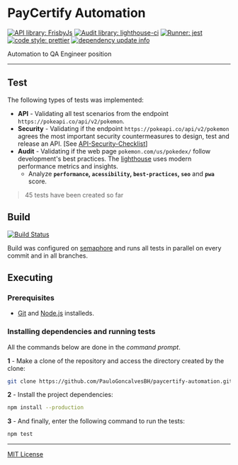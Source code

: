 # PayCertify Automation

[![API library: FrisbyJs](https://img.shields.io/badge/API%20library-FrisbyJs-blue)](https://www.npmjs.com/package/frisby)
[![Audit library: lighthouse-ci](https://img.shields.io/badge/Audit%20library-lighthouse--ci-blue)](https://www.npmjs.com/package/lighthouse-ci)
[![Runner: jest](https://img.shields.io/badge/runner-jest-yellow)](https://www.npmjs.com/package/jest)
[![code style: prettier](https://img.shields.io/badge/code_style-prettier-ff69b4.svg)](https://www.npmjs.com/package/prettier)
[![dependency update info](https://david-dm.org/PauloGoncalvesBH/paycertify-automation.svg)](https://david-dm.org)

Automation to QA Engineer position

---

## Test

The following types of tests was implemented:
* **API** - Validating all test scenarios from the endpoint `https://pokeapi.co/api/v2/pokemon`.
* **Security** - Validating if the endpoint `https://pokeapi.co/api/v2/pokemon` agrees the most important security countermeasures to design, test and release an API. [See [API-Security-Checklist](https://github.com/shieldfy/API-Security-Checklist)]
* **Audit** - Validating if the web page `pokemon.com/us/pokedex/` follow development's best practices. The [lighthouse](https://www.npmjs.com/package/lighthouse) uses modern performance metrics and insights.
  * Analyze **`performance`, `acessibility`, `best-practices`, `seo`** and **`pwa`** score.
 
> 45 tests have been created so far

## Build
[![Build Status](https://semaphoreci.com/api/v1/paulogoncalvesbh/paycertify-automation/branches/master/shields_badge.svg)](https://semaphoreci.com/paulogoncalvesbh/paycertify-automation)

Build was configured on [semaphore](https://semaphoreci.com/paulogoncalvesbh/paycertify-automation) and runs all tests in parallel on every commit and in all branches.

## Executing

### Prerequisites

- [Git](https://git-scm.com/download/) and [Node.js](https://nodejs.org/en/download/) installeds.

### Installing dependencies and running tests

All the commands below are done in the _command prompt_.

**1** - Make a clone of the repository and access the directory created by the clone:

```sh
git clone https://github.com/PauloGoncalvesBH/paycertify-automation.git && cd paycertify-automation
```

**2** - Install the project dependencies:

```sh
npm install --production
```

**3** - And finally, enter the following command to run the tests:

```sh
npm test
```

---

[MIT License](/LICENSE)